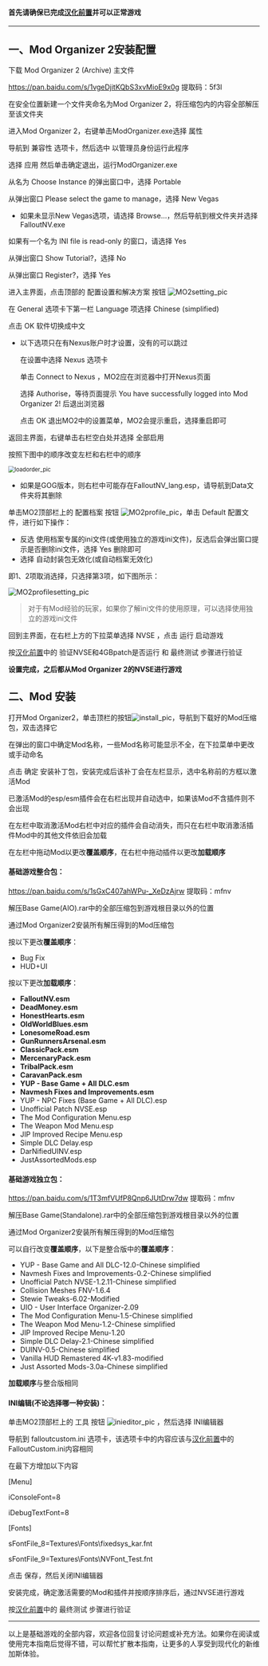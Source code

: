 <h4>首先请确保已完成<a href='https://github.com/feelbetterhua/nvguideline_cn/blob/master/md/utilities.md' title='汉化前置'>汉化前置</a>并可以正常游戏</h4>
<hr />
<h2>一、Mod Organizer 2安装配置</h2>
<p>下载 Mod Organizer 2 (Archive) 主文件</p>
<p><a href='https://pan.baidu.com/s/1vgeDjitKQbS3xvMioE9x0g' target='_blank' class='url'>https://pan.baidu.com/s/1vgeDjitKQbS3xvMioE9x0g</a> 提取码：5f3l</p>
<p>在安全位置新建一个文件夹命名为Mod Organizer 2，将压缩包内的内容全部解压至该文件夹</p>
<p>进入Mod Organizer 2，右键单击ModOrganizer.exe选择 属性</p>
<p>导航到 兼容性 选项卡，然后选中 以管理员身份运行此程序</p>
<p>选择 应用 然后单击确定退出，运行ModOrganizer.exe</p>
<p>从名为 Choose Instance 的弹出窗口中，选择 Portable</p>
<p>从弹出窗口 Please select the game to manage，选择 New Vegas</p>
<ul>
<li>如果未显示New Vegas选项，请选择 Browse…，然后导航到根文件夹并选择FalloutNV.exe</li>

</ul>
<p>如果有一个名为 INI file is read-only 的窗口，请选择 Yes</p>
<p>从弹出窗口 Show Tutorial?，选择 No</p>
<p>从弹出窗口 Register?，选择 Yes</p>
<p>进入主界面，点击顶部的 配置设置和解决方案 按钮 <img src="https://s1.ax1x.com/2020/07/23/UOXh7T.jpg" referrerpolicy="no-referrer" alt="MO2setting_pic" title="MO2setting_pic"></p>
<p>在 General 选项卡下第一栏 Language 项选择 Chinese (simplified)</p>
<p>点击 OK 软件切换成中文</p>
<ul>
<li><p>以下选项只在有Nexus账户时才设置，没有的可以跳过</p>
<p>在设置中选择 Nexus 选项卡</p>
<p>单击 Connect to Nexus ，MO2应在浏览器中打开Nexus页面</p>
<p>选择 Authorise，等待页面提示 You have successfully logged into Mod Organizer 2! 后退出浏览器</p>
<p>点击 OK 退出MO2中的设置菜单，MO2会提示重启，选择重启即可</p>
</li>

</ul>
<p>返回主界面，右键单击右栏空白处并选择 全部启用</p>
<p>按照下图中的顺序改变左栏和右栏中的顺序</p>
<p><img src="https://s1.ax1x.com/2020/07/23/UOjS4e.jpg" alt="loadorder_pic" title="loadorder_pic" style="zoom:80%;" /></p>
<ul>
<li>如果是GOG版本，则右栏中可能存在FalloutNV_lang.esp，请导航到Data文件夹将其删除</li>

</ul>
<p>单击MO2顶部栏上的 配置档案 按钮 <img src="https://s1.ax1x.com/2020/07/23/UOxi0P.jpg" referrerpolicy="no-referrer" alt="MO2profile_pic" title="MO2profile_pic">，单击 Default 配置文件，进行如下操作：</p>
<ul>
<li>反选 使用档案专属的ini文件(或使用独立的游戏ini文件)，反选后会弹出窗口提示是否删除ini文件，选择 Yes 删除即可</li>
<li>选择 自动封装包无效化(或自动档案无效化)</li>

</ul>
<p>即1、2项取消选择，只选择第3项，如下图所示：</p>
<p><img src="https://s1.ax1x.com/2020/07/23/UOzuCD.jpg" referrerpolicy="no-referrer" alt="MO2profilesetting_pic" title="MO2profilesetting_pic"></p>
<blockquote><p>对于有Mod经验的玩家，如果你了解ini文件的使用原理，可以选择使用独立的游戏ini文件</p>
</blockquote>
<p>回到主界面，在右栏上方的下拉菜单选择 NVSE ，点击 运行 启动游戏</p>
<p>按<a href='https://github.com/feelbetterhua/nvguideline_cn/blob/master/md/utilities.md' title='汉化前置'>汉化前置</a>中的 验证NVSE和4GBpatch是否运行 和 最终测试 步骤进行验证</p>
<p><strong>设置完成，之后都从Mod Organizer 2的NVSE进行游戏</strong></p>
<h2>二、Mod 安装</h2>
<p>打开Mod Organizer2，单击顶栏的按钮<img src="https://s1.ax1x.com/2020/08/01/aGy1D1.png" referrerpolicy="no-referrer" alt="install_pic" title="install_pic">，导航到下载好的Mod压缩包，双击选择它</p>
<p>在弹出的窗口中确定Mod名称，一些Mod名称可能显示不全，在下拉菜单中更改或手动命名</p>
<p>点击 确定 安装补丁包，安装完成后该补丁会在左栏显示，选中名称前的方框以激活Mod</p>
<p>已激活Mod的esp/esm插件会在右栏出现并自动选中，如果该Mod不含插件则不会出现</p>
<p>在左栏中取消激活Mod右栏中对应的插件会自动消失，而只在右栏中取消激活插件Mod中的其他文件依旧会加载</p>
<p>在左栏中拖动Mod以更改<strong>覆盖顺序</strong>，在右栏中拖动插件以更改<strong>加载顺序</strong></p>
<h4>基础游戏整合包：</h4>
<p><a href='https://pan.baidu.com/s/1sGxC407ahWPu-_XeDzAjrw' target='_blank' class='url'>https://pan.baidu.com/s/1sGxC407ahWPu-_XeDzAjrw</a> 提取码：mfnv</p>
<p>解压Base Game(AIO).rar中的全部压缩包到游戏根目录以外的位置</p>
<p>通过Mod Organizer2安装所有解压得到的Mod压缩包</p>
<p>按以下更改<strong>覆盖顺序</strong>：</p>
<ul>
<li>Bug Fix</li>
<li>HUD+UI</li>

</ul>
<p>按以下更改<strong>加载顺序</strong>：</p>
<ul>
<li><strong>FalloutNV.esm</strong></li>
<li><strong>DeadMoney.esm</strong></li>
<li><strong>HonestHearts.esm</strong></li>
<li><strong>OldWorldBlues.esm</strong></li>
<li><strong>LonesomeRoad.esm</strong></li>
<li><strong>GunRunnersArsenal.esm</strong></li>
<li><strong>ClassicPack.esm</strong></li>
<li><strong>MercenaryPack.esm</strong></li>
<li><strong>TribalPack.esm</strong></li>
<li><strong>CaravanPack.esm</strong></li>
<li><strong>YUP - Base Game + All DLC.esm</strong></li>
<li><strong>Navmesh Fixes and Improvements.esm</strong></li>
<li>YUP - NPC Fixes (Base Game + All DLC).esp</li>
<li>Unofficial Patch NVSE.esp</li>
<li>The Mod Configuration Menu.esp</li>
<li>The Weapon Mod Menu.esp</li>
<li>JIP Improved Recipe Menu.esp</li>
<li>Simple DLC Delay.esp</li>
<li>DarNifiedUINV.esp</li>
<li>JustAssortedMods.esp</li>

</ul>
<h4>基础游戏独立包：</h4>
<p><a href='https://pan.baidu.com/s/1T3mfVUfP8Qnp6JUtDrw7dw' target='_blank' class='url'>https://pan.baidu.com/s/1T3mfVUfP8Qnp6JUtDrw7dw</a> 提取码：mfnv</p>
<p>解压Base Game(Standalone).rar中的全部压缩包到游戏根目录以外的位置</p>
<p>通过Mod Organizer2安装所有解压得到的Mod压缩包</p>
<p>可以自行改变<strong>覆盖顺序</strong>，以下是整合版中的<strong>覆盖顺序</strong>：</p>
<ul>
<li>YUP - Base Game and All DLC-12.0-Chinese simplified</li>
<li>Navmesh Fixes and Improvements-0.2-Chinese simplified</li>
<li>Unofficial Patch NVSE-1.2.11-Chinese simplified</li>
<li>Collision Meshes FNV-1.6.4</li>
<li>Stewie Tweaks-6.02-Modified</li>
<li>UIO - User Interface Organizer-2.09</li>
<li>The Mod Configuration Menu-1.5-Chinese simplified</li>
<li>The Weapon Mod Menu-1.2-Chinese simplified</li>
<li>JIP Improved Recipe Menu-1.20</li>
<li>Simple DLC Delay-2.1-Chinese simplified</li>
<li>DUINV-0.5-Chinese simplified</li>
<li>Vanilla HUD Remastered 4K-v1.83-modified</li>
<li>Just Assorted Mods-3.0a-Chinese simplified</li>

</ul>
<p><strong>加载顺序</strong>与整合版相同</p>
<h4>INI编辑(不论选择哪一种安装)：</h4>
<p>单击MO2顶部栏上的 工具 按钮 <img src="https://s1.ax1x.com/2020/08/01/aGhXHH.jpg" referrerpolicy="no-referrer" alt="inieditor_pic" title="inieditor_pic"> ，然后选择 INI编辑器</p>
<p>导航到 falloutcustom.ini 选项卡，该选项卡中的内容应该与<a href='https://github.com/feelbetterhua/nvguideline_cn/blob/master/md/utilities.md' title='汉化前置'>汉化前置</a>中的FalloutCustom.ini内容相同</p>
<p>在最下方增加以下内容</p>
<p>[Menu]</p>
<p>iConsoleFont=8</p>
<p>iDebugTextFont=8</p>
<p>[Fonts]</p>
<p>sFontFile_8=Textures\Fonts\fixedsys_kar.fnt</p>
<p>sFontFile_9=Textures\Fonts\NVFont_Test.fnt</p>
<p>点击 保存，然后关闭INI编辑器</p>
<p>安装完成，确定激活需要的Mod和插件并按顺序排序后，通过NVSE进行游戏</p>
<p>按<a href='https://github.com/feelbetterhua/nvguideline_cn/blob/master/md/utilities.md' title='汉化前置'>汉化前置</a>中的 最终测试 步骤进行验证</p>
<hr />
<p>以上是基础游戏的全部内容，欢迎各位回复讨论问题或补充方法。如果你在阅读或使用完本指南后觉得不错，可以帮忙扩散本指南，让更多的人享受到现代化的新维加斯体验。</p>
